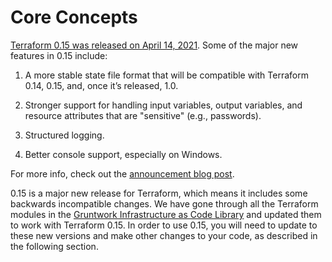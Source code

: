 ---
---

# Core Concepts

[Terraform 0.15 was released on April 14,
2021](https://www.hashicorp.com/blog/announcing-hashicorp-terraform-0-15-general-availability).
Some of the major new features in 0.15 include:

1.  A more stable state file format that will be compatible with Terraform 0.14,
    0.15, and, once it’s released, 1.0.

2.  Stronger support for handling input variables, output variables, and
    resource attributes that are "sensitive" (e.g., passwords).

3.  Structured logging.

4.  Better console support, especially on Windows.

For more info, check out the [announcement blog
post](https://www.hashicorp.com/blog/announcing-hashicorp-terraform-0-15-general-availability).

0.15 is a major new release for Terraform, which means it includes some
backwards incompatible changes. We have gone through all the Terraform modules
in the [Gruntwork Infrastructure as Code
Library](https://gruntwork.io/infrastructure-as-code-library/) and updated them
to work with Terraform 0.15. In order to use 0.15, you will need to update to
these new versions and make other changes to your code, as described in the
following section.


<!-- ##DOCS-SOURCER-START
{"sourcePlugin":"Local File Copier","hash":"588a9ca888b329beeda3d9ac98ec1b78"}
##DOCS-SOURCER-END -->
